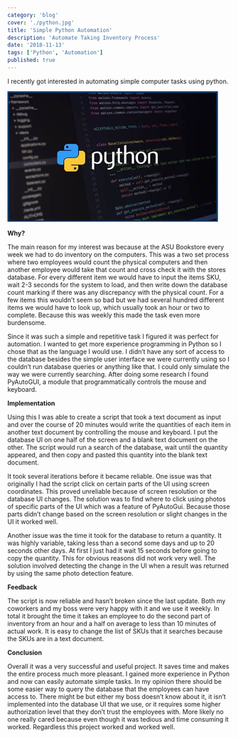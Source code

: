 ```yaml
---
category: 'blog'
cover: './python.jpg'
title: 'Simple Python Automation'
description: 'Automate Taking Inventory Process'
date: '2018-11-13'
tags: ['Python', 'Automation']
published: true
---
```






I recently got interested in automating simple computer tasks using python. 

![](./python.jpg)

**Why?**

The main reason for my interest was because at the ASU Bookstore every week we had to do inventory on the computers. This was a two set process where two employees would count the physical computers and then another employee would take that count and cross check it with the stores database. For every different item we would have to input the items SKU, wait 2-3 seconds for the system to load, and then write down the database count marking if there was any discrepancy with the physical count. For a few items this wouldn’t seem so bad but we had several hundred different items we would have to look up, which usually took an hour or two to complete. Because this was weekly this made the task even more burdensome. 

Since it was such a simple and repetitive task I figured it was perfect for automation. I wanted to get more experience programming in Python so I chose that as the language I would use. I didn’t have any sort of access to the database besides the simple user interface we were currently using so I couldn’t run database queries or anything like that. I could only simulate the way we were currently searching. After doing some research I found PyAutoGUI, a module that programmatically controls the mouse and keyboard. 

**Implementation**

Using this I was able to create a script that took a text document as input and over the course of 20 minutes would write the quantities of each item in another text document by controlling the mouse and keyboard. I put the database UI on one half of the screen and a blank text document on the other. The script would run a search of the database, wait until the quantity appeared, and then copy and pasted this quantity into the blank text document. 

It took several iterations before it became reliable. One issue was that originally I had the script click on certain parts of the UI using screen coordinates. This proved unreliable because of screen resolution or the database UI changes. The solution was to find where to click using photos of specific parts of the UI which was a feature of PyAutoGui. Because those parts didn’t change based on the screen resolution or slight changes in the UI it worked well. 

Another issue was the time it took for the database to return a quantity. It was highly variable, taking less than a second some days and up to 20 seconds other days. At first I just had it wait 15 seconds before going to copy the quantity. This for obvious reasons did not work very well. The solution involved detecting the change in the UI when a result was returned by using the same photo detection feature. 

**Feedback**

The script is now reliable and hasn’t broken since the last update. Both my coworkers and my boss were very happy with it and we use it weekly. In total it brought the time it takes an employee to do the second part of inventory from an hour and a half on average to less than 10 minutes of actual work. It is easy to change the list of SKUs that it searches because the SKUs are in a text document. 

**Conclusion**

Overall it was a very successful and useful project. It saves time and makes the entire process much more pleasant. I gained more experience in Python and now can easily automate simple tasks. In my opinion there should be some easier way to query the database that the employees can have access to. There might be but either my boss doesn’t know about it, it isn’t implemented into the database UI that we use, or it requires some higher authorization level that they don’t trust the employees with. More likely no one really cared because even though it was tedious and time consuming it worked. Regardless this project worked and worked well. 

